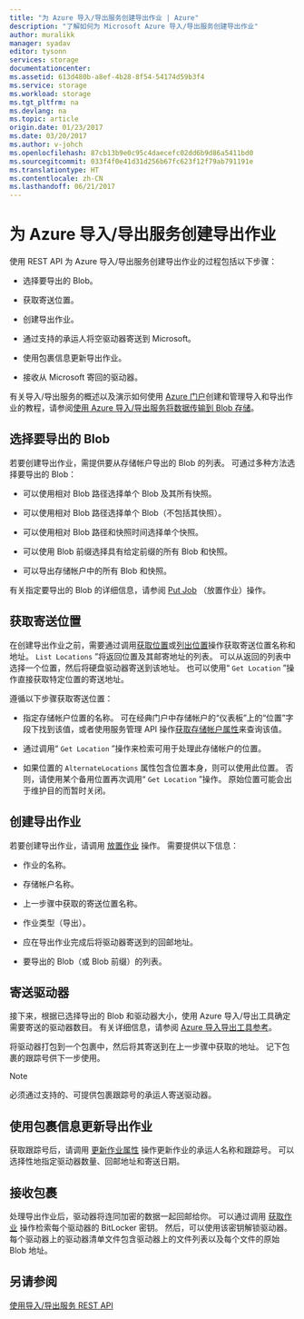 ```yaml
---
title: "为 Azure 导入/导出服务创建导出作业 | Azure"
description: "了解如何为 Microsoft Azure 导入/导出服务创建导出作业"
author: muralikk
manager: syadav
editor: tysonn
services: storage
documentationcenter: 
ms.assetid: 613d480b-a8ef-4b28-8f54-54174d59b3f4
ms.service: storage
ms.workload: storage
ms.tgt_pltfrm: na
ms.devlang: na
ms.topic: article
origin.date: 01/23/2017
ms.date: 03/20/2017
ms.author: v-johch
ms.openlocfilehash: 87cb13b9e0c95c4daecefc02dd6b9d86a5411bd0
ms.sourcegitcommit: 033f4f0e41d31d256b67fc623f12f79ab791191e
ms.translationtype: HT
ms.contentlocale: zh-CN
ms.lasthandoff: 06/21/2017
---
```

# <a name="creating-an-export-job-for-the-azure-importexport-service"></a>为 Azure 导入/导出服务创建导出作业
使用 REST API 为 Azure 导入/导出服务创建导出作业的过程包括以下步骤：

-   选择要导出的 Blob。

-   获取寄送位置。

-   创建导出作业。

-   通过支持的承运人将空驱动器寄送到 Microsoft。

-   使用包裹信息更新导出作业。

-   接收从 Microsoft 寄回的驱动器。

 有关导入/导出服务的概述以及演示如何使用 [Azure 门户](https://portal.azure.cn/)创建和管理导入和导出作业的教程，请参阅[使用 Azure 导入/导出服务将数据传输到 Blob 存储](./storage-import-export-service.md)。

## <a name="selecting-blobs-to-export"></a>选择要导出的 Blob
 若要创建导出作业，需提供要从存储帐户导出的 Blob 的列表。 可通过多种方法选择要导出的 Blob：

-   可以使用相对 Blob 路径选择单个 Blob 及其所有快照。

-   可以使用相对 Blob 路径选择单个 Blob（不包括其快照）。

-   可以使用相对 Blob 路径和快照时间选择单个快照。

-   可以使用 Blob 前缀选择具有给定前缀的所有 Blob 和快照。

-   可以导出存储帐户中的所有 Blob 和快照。

 有关指定要导出的 Blob 的详细信息，请参阅 [Put Job](https://docs.microsoft.com/en-us/rest/api/storageimportexport/jobs#Jobs_CreateOrUpdate) （放置作业）操作。

## <a name="obtaining-your-shipping-location"></a>获取寄送位置
在创建导出作业之前，需要通过调用[获取位置](https://docs.microsoft.com/en-us/rest/api/storageimportexport/getlocation)或[列出位置](https://docs.microsoft.com/en-us/rest/api/storageimportexport/listlocations)操作获取寄送位置名称和地址。 `List Locations` ”将返回位置及其邮寄地址的列表。 可以从返回的列表中选择一个位置，然后将硬盘驱动器寄送到该地址。 也可以使用“ `Get Location` ”操作直接获取特定位置的寄送地址。

遵循以下步骤获取寄送位置：

-   指定存储帐户位置的名称。 可在经典门户中存储帐户的“仪表板”上的“位置”字段下找到该值，或者使用服务管理 API 操作[获取存储帐户属性](https://docs.microsoft.com/en-us/rest/api/storagerp/storageaccounts#StorageAccounts_GetProperties)来查询该值。

-   通过调用“ `Get Location` ”操作来检索可用于处理此存储帐户的位置。

-   如果位置的 `AlternateLocations` 属性包含位置本身，则可以使用此位置。 否则，请使用某个备用位置再次调用“ `Get Location` ”操作。 原始位置可能会出于维护目的而暂时关闭。

## <a name="creating-the-export-job"></a>创建导出作业
 若要创建导出作业，请调用 [放置作业](https://docs.microsoft.com/en-us/rest/api/storageimportexport/jobs#Jobs_CreateOrUpdate) 操作。 需要提供以下信息：

-   作业的名称。

-   存储帐户名称。

-   上一步骤中获取的寄送位置名称。

-   作业类型（导出）。

-   应在导出作业完成后将驱动器寄送到的回邮地址。

-   要导出的 Blob（或 Blob 前缀）的列表。

## <a name="shipping-your-drives"></a>寄送驱动器
 接下来，根据已选择导出的 Blob 和驱动器大小，使用 Azure 导入/导出工具确定需要寄送的驱动器数目。 有关详细信息，请参阅 [Azure 导入导出工具参考](./storage-import-export-tool-how-to-v1.md)。

 将驱动器打包到一个包裹中，然后将其寄送到在上一步骤中获取的地址。 记下包裹的跟踪号供下一步使用。

> [!NOTE]
>必须通过支持的、可提供包裹跟踪号的承运人寄送驱动器。

## <a name="updating-the-export-job-with-your-package-information"></a>使用包裹信息更新导出作业
 获取跟踪号后，请调用 [更新作业属性](https://docs.microsoft.com/en-us/rest/api/storageimportexport/jobs#Jobs_Update) 操作更新作业的承运人名称和跟踪号。 可以选择性地指定驱动器数量、回邮地址和寄送日期。

## <a name="receiving-the-package"></a>接收包裹
 处理导出作业后，驱动器将连同加密的数据一起回邮给你。 可以通过调用 [获取作业](https://docs.microsoft.com/en-us/rest/api/storageimportexport/jobs#Jobs_Get) 操作检索每个驱动器的 BitLocker 密钥。 然后，可以使用该密钥解锁驱动器。 每个驱动器上的驱动器清单文件包含驱动器上的文件列表以及每个文件的原始 Blob 地址。

## <a name="see-also"></a>另请参阅
 [使用导入/导出服务 REST API](./storage-import-export-using-the-rest-api.md)